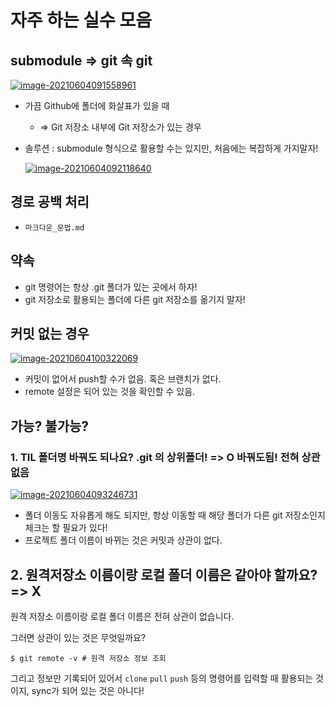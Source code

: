# 자주 하는 실수 모음

## submodule => git 속 git

[![image-20210604091558961](https://github.com/edutak/TIL/raw/master/git/md-images/image-20210604091558961.png)](https://github.com/edutak/TIL/blob/master/git/md-images/image-20210604091558961.png)

- 가끔 Github에 폴더에 화살표가 있을 때

  - => Git 저장소 내부에 Git 저장소가 있는 경우

- 솔루션 : submodule 형식으로 활용할 수는 있지만, 처음에는 복잡하게 가지말자!

  [![image-20210604092118640](https://github.com/edutak/TIL/raw/master/git/md-images/image-20210604092118640.png)](https://github.com/edutak/TIL/blob/master/git/md-images/image-20210604092118640.png)

## 경로 공백 처리

- `마크다운_문법.md`

## 약속

- git 명령어는 항상 .git 폴더가 있는 곳에서 하자!
- git 저장소로 활용되는 폴더에 다른 git 저장소를 옮기지 말자!

## 커밋 없는 경우

[![image-20210604100322069](https://github.com/edutak/TIL/raw/master/git/md-images/image-20210604100322069.png)](https://github.com/edutak/TIL/blob/master/git/md-images/image-20210604100322069.png)

- 커밋이 없어서 push할 수가 없음. 혹은 브랜치가 없다.
- remote 설정은 되어 있는 것을 확인할 수 있음.

## 가능? 불가능?

### 1. TIL 폴더명 바꿔도 되나요? .git 의 상위폴더! => O 바꿔도됨! 전혀 상관 없음

[![image-20210604093246731](https://github.com/edutak/TIL/raw/master/git/md-images/image-20210604093246731.png)](https://github.com/edutak/TIL/blob/master/git/md-images/image-20210604093246731.png)

- 폴더 이동도 자유롭게 해도 되지만, 항상 이동할 때 해당 폴더가 다른 git 저장소인지 체크는 할 필요가 있다!
- 프로젝트 폴더 이름이 바뀌는 것은 커밋과 상관이 없다.

## 2. 원격저장소 이름이랑 로컬 폴더 이름은 같아야 할까요? => X

원격 저장소 이름이랑 로컬 폴더 이름은 전혀 상관이 없습니다.

그러면 상관이 있는 것은 무엇일까요?

```
$ git remote -v # 원격 저장소 정보 조회 
```

그리고 정보만 기록되어 있어서 `clone` `pull` `push` 등의 명령어를 입력할 때 활용되는 것이지, sync가 되어 있는 것은 아니다!